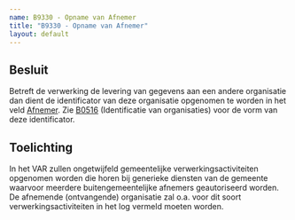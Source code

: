 ```yaml
---
name: B9330 - Opname van Afnemer
title: "B9330 - Opname van Afnemer"
layout: default
---
```

## Besluit
Betreft de verwerking de levering van gegevens aan een andere organisatie dan dient de identificator van deze organisatie opgenomen te worden in het veld [Afnemer](../../../gegevenswoordenboek/attributen/Afnemer.md).
Zie [B0516](./0516.md) (Identificatie van organisaties) voor de vorm van deze identificator.

## Toelichting
In het VAR zullen ongetwijfeld gemeentelijke verwerkingsactiviteiten opgenomen worden die horen bij generieke diensten van de gemeente waarvoor meerdere buitengemeentelijke afnemers geautoriseerd worden. De afnemende (ontvangende) organisatie zal o.a. voor dit soort verwerkingsactiviteiten in het log vermeld moeten worden.

